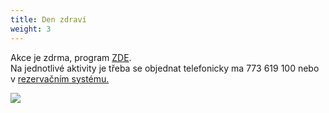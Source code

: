 ```yaml
---
title: Den zdraví
weight: 3
---
```

Akce je zdrma, program [ZDE](https://vigvam.webooker.eu/Actions).\
Na jednotlivé aktivity je třeba se objednat telefonicky ma 773 619 100 nebo \
v [rezervačním systému.](https://vigvam.webooker.eu/Actions)

![](/images/uploads/den_zdravi_new-72-24-in-.jpg)